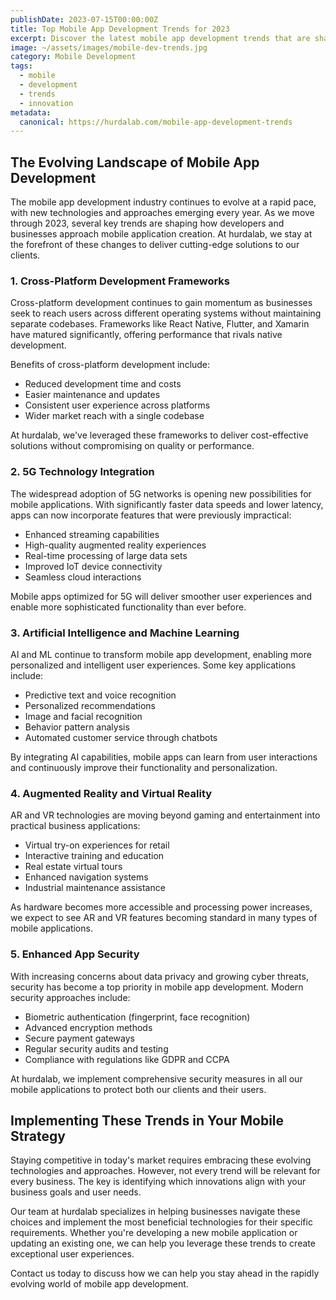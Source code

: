 ```yaml
---
publishDate: 2023-07-15T00:00:00Z
title: Top Mobile App Development Trends for 2023
excerpt: Discover the latest mobile app development trends that are shaping the industry in 2023 and beyond. Stay ahead of the competition with these insights.
image: ~/assets/images/mobile-dev-trends.jpg
category: Mobile Development
tags:
  - mobile
  - development
  - trends
  - innovation
metadata:
  canonical: https://hurdalab.com/mobile-app-development-trends
---
```


## The Evolving Landscape of Mobile App Development

The mobile app development industry continues to evolve at a rapid pace, with new technologies and approaches emerging every year. As we move through 2023, several key trends are shaping how developers and businesses approach mobile application creation. At hurdalab, we stay at the forefront of these changes to deliver cutting-edge solutions to our clients.

### 1. Cross-Platform Development Frameworks

Cross-platform development continues to gain momentum as businesses seek to reach users across different operating systems without maintaining separate codebases. Frameworks like React Native, Flutter, and Xamarin have matured significantly, offering performance that rivals native development.

Benefits of cross-platform development include:

- Reduced development time and costs
- Easier maintenance and updates
- Consistent user experience across platforms
- Wider market reach with a single codebase

At hurdalab, we've leveraged these frameworks to deliver cost-effective solutions without compromising on quality or performance.

### 2. 5G Technology Integration

The widespread adoption of 5G networks is opening new possibilities for mobile applications. With significantly faster data speeds and lower latency, apps can now incorporate features that were previously impractical:

- Enhanced streaming capabilities
- High-quality augmented reality experiences
- Real-time processing of large data sets
- Improved IoT device connectivity
- Seamless cloud interactions

Mobile apps optimized for 5G will deliver smoother user experiences and enable more sophisticated functionality than ever before.

### 3. Artificial Intelligence and Machine Learning

AI and ML continue to transform mobile app development, enabling more personalized and intelligent user experiences. Some key applications include:

- Predictive text and voice recognition
- Personalized recommendations
- Image and facial recognition
- Behavior pattern analysis
- Automated customer service through chatbots

By integrating AI capabilities, mobile apps can learn from user interactions and continuously improve their functionality and personalization.

### 4. Augmented Reality and Virtual Reality

AR and VR technologies are moving beyond gaming and entertainment into practical business applications:

- Virtual try-on experiences for retail
- Interactive training and education
- Real estate virtual tours
- Enhanced navigation systems
- Industrial maintenance assistance

As hardware becomes more accessible and processing power increases, we expect to see AR and VR features becoming standard in many types of mobile applications.

### 5. Enhanced App Security

With increasing concerns about data privacy and growing cyber threats, security has become a top priority in mobile app development. Modern security approaches include:

- Biometric authentication (fingerprint, face recognition)
- Advanced encryption methods
- Secure payment gateways
- Regular security audits and testing
- Compliance with regulations like GDPR and CCPA

At hurdalab, we implement comprehensive security measures in all our mobile applications to protect both our clients and their users.

## Implementing These Trends in Your Mobile Strategy

Staying competitive in today's market requires embracing these evolving technologies and approaches. However, not every trend will be relevant for every business. The key is identifying which innovations align with your business goals and user needs.

Our team at hurdalab specializes in helping businesses navigate these choices and implement the most beneficial technologies for their specific requirements. Whether you're developing a new mobile application or updating an existing one, we can help you leverage these trends to create exceptional user experiences.

Contact us today to discuss how we can help you stay ahead in the rapidly evolving world of mobile app development.
